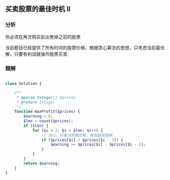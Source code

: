 ## 买卖股票的最佳时机 II

### 分析

你必须在再次购买前出售掉之前的股票

当前题目已经提供了所有时间的股票价格，根据贪心算法的思想，只考虑当前最优解，只要有利润就操作股票买卖

### 题解

``` php

class Solution {

    /**
     * @param Integer[] $prices
     * @return Integer
     */
    function maxProfit($prices) {
        $earning = 0;
        $len = count($prices);
        if ($len) {
            for ($i = 1; $i < $len; $i++) {
                // 贪心，只看当前最优解，有收益就抛掉
                if ($prices[$i] > $prices[$i - 1]) {
                    $earning += $prices[$i] - $prices[$i - 1];
                }
            }
        }
        return $earning;
    }
}

```